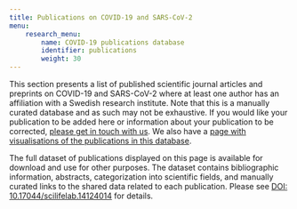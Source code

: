 ```yaml
---
title: Publications on COVID-19 and SARS-CoV-2
menu:
    research_menu:
        name: COVID-19 publications database
        identifier: publications
        weight: 30
---
```


This section presents a list of published scientific journal articles and preprints on COVID-19 and SARS-CoV-2 where at least one author has an affiliation with a Swedish research institute. Note that this is a manually curated database and as such may not be exhaustive. If you would like your publication to be added here or information about your publication to be corrected, [please get in touch with us](/suggestions/). We also have a [page with visualisations of the publications in this database](/projects/dashboard/).

The full dataset of publications displayed on this page is available for download and use for other purposes. The dataset contains bibliographic information, abstracts, categorization into scientific fields, and manually curated links to the shared data related to each publication. Please see [DOI: 10.17044/scilifelab.14124014](https://doi.org/10.17044/scilifelab.14124014) for details.
